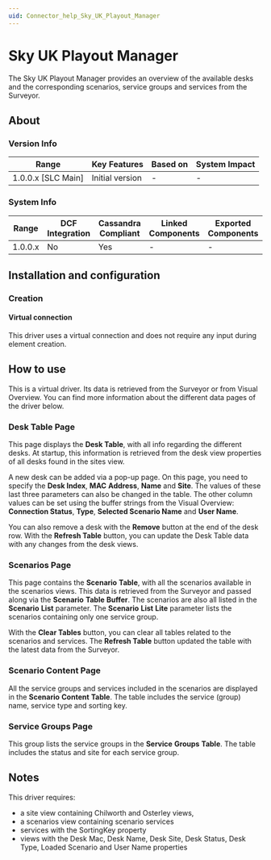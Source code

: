 ```yaml
---
uid: Connector_help_Sky_UK_Playout_Manager
---
```


# Sky UK Playout Manager

The Sky UK Playout Manager provides an overview of the available desks and the corresponding scenarios, service groups and services from the Surveyor.

## About

### Version Info

| **Range**            | **Key Features** | **Based on** | **System Impact** |
|----------------------|------------------|--------------|-------------------|
| 1.0.0.x \[SLC Main\] | Initial version  | \-           | \-                |

### System Info

| **Range** | **DCF Integration** | **Cassandra Compliant** | **Linked Components** | **Exported Components** |
|-----------|---------------------|-------------------------|-----------------------|-------------------------|
| 1.0.0.x   | No                  | Yes                     | \-                    | \-                      |

## Installation and configuration

### Creation

#### Virtual connection

This driver uses a virtual connection and does not require any input during element creation.

## How to use

This is a virtual driver. Its data is retrieved from the Surveyor or from Visual Overview. You can find more information about the different data pages of the driver below.

### Desk Table Page

This page displays the **Desk Table**, with all info regarding the different desks. At startup, this information is retrieved from the desk view properties of all desks found in the sites view.

A new desk can be added via a pop-up page. On this page, you need to specify the **Desk Index**, **MAC** **Address**, **Name** and **Site**. The values of these last three parameters can also be changed in the table.
The other column values can be set using the buffer strings from the Visual Overview: **Connection Status**, **Type**, **Selected Scenario Name** and **User Name**.

You can also remove a desk with the **Remove** button at the end of the desk row. With the **Refresh Table** button, you can update the Desk Table data with any changes from the desk views.

### Scenarios Page

This page contains the **Scenario** **Table**, with all the scenarios available in the scenarios views. This data is retrieved from the Surveyor and passed along via the **Scenario** **Table** **Buffer**. The scenarios are also all listed in the **Scenario** **List** parameter. The **Scenario** **List** **Lite** parameter lists the scenarios containing only one service group.

With the **Clear Tables** button, you can clear all tables related to the scenarios and services. The **Refresh Table** button updated the table with the latest data from the Surveyor.

### Scenario Content Page

All the service groups and services included in the scenarios are displayed in the **Scenario** **Content** **Table**. The table includes the service (group) name, service type and sorting key.

### Service Groups Page

This group lists the service groups in the **Service** **Groups** **Table**. The table includes the status and site for each service group.

## Notes

This driver requires:

- a site view containing Chilworth and Osterley views,
- a scenarios view containing scenario services
- services with the SortingKey property
- views with the Desk Mac, Desk Name, Desk Site, Desk Status, Desk Type, Loaded Scenario and User Name properties
